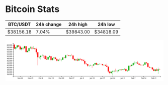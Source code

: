 # Bitcoin Stats

BTC/USDT|24h change|24h high|24h low|
|---|---|---|---|
|$38156.18|7.04%|$39843.00|$34818.09|

<img src="./chart.svg">
